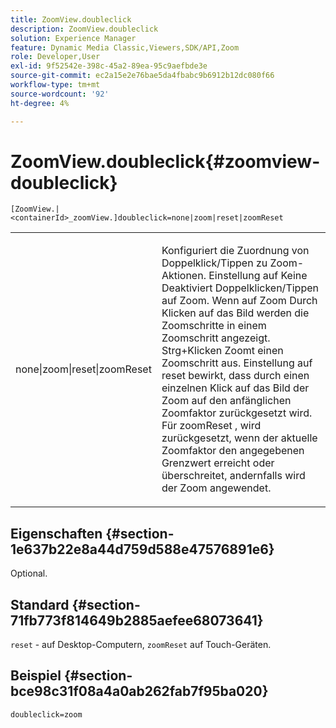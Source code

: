 ```yaml
---
title: ZoomView.doubleclick
description: ZoomView.doubleclick
solution: Experience Manager
feature: Dynamic Media Classic,Viewers,SDK/API,Zoom
role: Developer,User
exl-id: 9f52542e-398c-45a2-89ea-95c9aefbde3e
source-git-commit: ec2a15e2e76bae5da4fbabc9b6912b12dc080f66
workflow-type: tm+mt
source-wordcount: '92'
ht-degree: 4%

---
```


# ZoomView.doubleclick{#zoomview-doubleclick}

`[ZoomView.|<containerId>_zoomView.]doubleclick=none|zoom|reset|zoomReset`

<table id="table_E314540D347D47699C04EB80D20C0721"> 
 <tbody> 
  <tr> 
   <td colname="col1"> <p> <span class="codeph"> none|zoom|reset|zoomReset </span> </p> </td> 
   <td colname="col2"> <p> Konfiguriert die Zuordnung von Doppelklick/Tippen zu Zoom-Aktionen. Einstellung auf <span class="codeph"> Keine </span> Deaktiviert Doppelklicken/Tippen auf Zoom. Wenn auf <span class="codeph"> Zoom </span> Durch Klicken auf das Bild werden die Zoomschritte in einem Zoomschritt angezeigt. Strg+Klicken Zoomt einen Zoomschritt aus. Einstellung auf <span class="codeph"> reset </span> bewirkt, dass durch einen einzelnen Klick auf das Bild der Zoom auf den anfänglichen Zoomfaktor zurückgesetzt wird. Für <span class="codeph"> zoomReset </span>, wird zurückgesetzt, wenn der aktuelle Zoomfaktor den angegebenen Grenzwert erreicht oder überschreitet, andernfalls wird der Zoom angewendet. </p> </td> 
  </tr> 
 </tbody> 
</table>

## Eigenschaften {#section-1e637b22e8a44d759d588e47576891e6}

Optional.

## Standard {#section-71fb773f814649b2885aefee68073641}

`reset` - auf Desktop-Computern, `zoomReset` auf Touch-Geräten.

## Beispiel {#section-bce98c31f08a4a0ab262fab7f95ba020}

`doubleclick=zoom`
